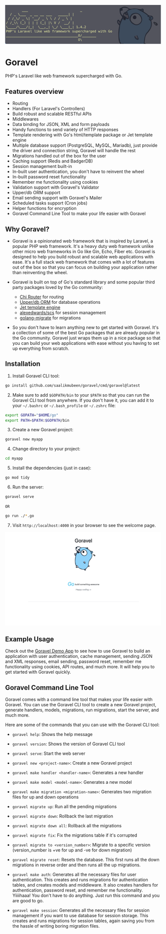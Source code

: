 ![Goravel](./screenshots/terminal2.png)




# Goravel

PHP's Laravel like web framework supercharged with Go.


## Features overview

- Routing
- Handlers (For Laravel's Controllers)
- Build robust and scalable RESTful APIs
- Middlewares
- Data binding for JSON, XML and form payloads
- Handy functions to send variety of HTTP responses
- Template rendering with Go's html/template package or Jet template engine
- Multiple database support (PostgreSQL, MySQL, Mariadb), just provide the driver and connection string, Goravel will handle the rest
- Migrations handled out of the box for the user
- Caching support (Redis and BadgerDB)
- Session management built-in
- In-built user authentication, you don't have to reinvent the wheel
- In-built password reset functionality
- Remember me functionality using cookies
- Validation support with Goravel's Validator
- Upper/db ORM support
- Email sending support with Goravel's Mailer
- Scheduled tasks support (Cron jobs)
- Helper functions for encryption
- Goravel Command Line Tool to make your life easier with Goravel





## Why Goravel?

- Goravel is a opinionated web framework that is inspired by Laravel, a popular PHP web framework. It's a heavy duty web framework unlike other micro web frameworks in Go like Gin, Echo, Fiber etc. Goravel is designed to help you build robust and scalable web applications with ease. It's a full stack web framework that comes with a lot of features out of the box so that you can focus on building your application rather than reinventing the wheel.

- Goravel is built on top of Go's standard library and some popular third party packages loved by the Go community:

    - [Chi Router](https://github.com/go-chi/chi) for routing
    - [Upper/db ORM](https://upper.io/v4/) for database operations
    - [Jet template engine](https://github.com/CloudyKit/jet)
    - [alexedwards/scs](https://github.com/alexedwards/scs) for session management
    - [golang-migrate](https://github.com/golang-migrate/migrate) for migrations


- So you don't have to learn anything new to get started with Goravel. It's a collection of some of the best Go packages that are already popular in the Go community. Goravel just wraps them up in a nice package so that you can build your web applications with ease without you having to set up everything from scratch.

## Installation

1. Install Goravel CLI tool:

```bash
go install github.com/saalikmubeen/goravel/cmd/goravel@latest
```

2. Make sure to add `$GOPATH/bin` to your `$PATH` so that you can run the Goravel CLI tool from anywhere. If you don't have it, you can add it to your `~/.bashrc` or `~/.bash_profile` or `~/.zshrc` file:

```bash
export GOPATH="$HOME/go"
export PATH=$PATH:$GOPATH/bin
```

3. Create a new Goravel project:

```bash
goravel new myapp
```

4. Change directory to your project:

```bash
cd myapp
```

5. Install the dependencies (just in case):

```bash
go mod tidy
```

6. Run the server:

```bash
goravel serve
```
`OR`

```bash
go run ./*.go
```

7. Visit `http://localhost:4000` in your browser to see the welcome page.

![Goravel](./screenshots/browser.png)


## Example Usage

Check out the [Goravel Demo App](https://github.com/saalikmubeen/goravel-demo-app) to see how to use Goravel to build an application with user authentication, cache management, sending JSON and XML responses, email sending, password reset, remember me functionality using cookies, API routes, and much more.
It will help you to get started with Goravel quickly.




## Goravel Command Line Tool

Goravel comes with a command line tool that makes your life easier with Goravel. You can use the Goravel CLI tool to create a new Goravel project, generate handlers, models, migrations, run migrations, start the server, and much more.

Here are some of the commands that you can use with the Goravel CLI tool:



- `goravel help`: Shows the help message

- `goravel version`: Shows the version of Goravel CLI tool

- `goravel serve`: Start the web server

- `goravel new <project-name>`: Create a new Goravel project

- `goravel make handler <handler-name>`: Generates a new handler

- `goravel make model <model-name>`: Generates a new model

- `goravel make migration <migration-name>`: Generates two migration files for up and down operations

- `goravel migrate up`: Run all the pending migrations

- `goravel migrate down`: Rollback the last migration

- `goravel migrate down all`: Rollback all the migrations

- `goravel migrate fix`: Fix the migrations table if it's corrupted

- `goravel migrate to <version_number>`: Migrate to a specific version (version_number is +ve for up and -ve for down migration)

- `goravel migrate reset`: Resets the database. This first runs all the down migrations in reverse order and then runs all the up migrations.

- `goravel make auth`: Generates all the necessary files for user authentication. This creates and runs migrations for authentication tables, and creates models and middleware. It also creates handlers for authentication, password reset, and remember me functionality. Yiiiihaaa!
You don't have to do anything. Just run this command and you are good to go.

- `goravel make session`: Generates all the necessary files for session management if you want to use database for session storage. This creates and runs migrations for session tables, again saving you from the hassle of writing boring migration files.


